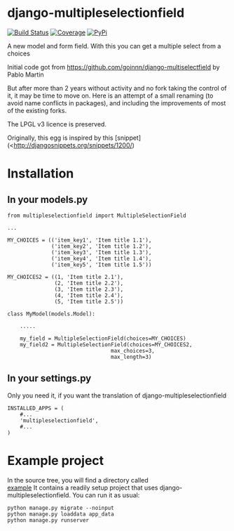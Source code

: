 django-multipleselectionfield
=======================

[![Build Status](https://travis-ci.org/onekiloparsec/django-multipleselectionfield.png?branch=master)](https://travis-ci.org/onekiloparsec/django-multipleselectionfield)
[![Coverage](https://coveralls.io/repos/onekiloparsec/django-multipleselectionfield/badge.png?branch=master)](https://coveralls.io/r/onekiloparsec/django-multipleselectionfield)
[![PyPi](https://pypip.in/d/django-multipleselectionfield/badge.png)](https://pypi.python.org/pypi/django-multipleselectionfield)

A new model and form field. With this you can get a multiple select from a choices

Initial code got from https://github.com/goinnn/django-multiselectfield by Pablo Martin

But after more than 2 years without activity and no fork taking the control of it, it may be time
to move on. Here is an attempt of a small renaming (to avoid name conflicts in packages),
and including the improvements of most of the existing forks.

The LPGL v3 licence is preserved.

Originally, this egg is inspired by this [snippet](<http://djangosnippets.org/snippets/1200/)


Installation
============


In your models.py
-----------------

    from multipleselectionfield import MultipleSelectionField

    ...

    MY_CHOICES = (('item_key1', 'Item title 1.1'),
                  ('item_key2', 'Item title 1.2'),
                  ('item_key3', 'Item title 1.3'),
                  ('item_key4', 'Item title 1.4'),
                  ('item_key5', 'Item title 1.5'))

    MY_CHOICES2 = ((1, 'Item title 2.1'),
                   (2, 'Item title 2.2'),
                   (3, 'Item title 2.3'),
                   (4, 'Item title 2.4'),
                   (5, 'Item title 2.5'))

    class MyModel(models.Model):

        .....

        my_field = MultipleSelectionField(choices=MY_CHOICES)
        my_field2 = MultipleSelectionField(choices=MY_CHOICES2,
                                     max_choices=3,
                                     max_length=3)


In your settings.py
-------------------

Only you need it, if you want the translation of django-multipleselectionfield

    INSTALLED_APPS = (
        #...
        'multipleselectionfield',
        #...        
    )



Example project
===============

In the source tree, you will find a directory called  
[example](https://github.com/onekiloparsec/django-multipleselectionfield/tree/master/example/) 
It contains a readily setup project that uses django-multipleselectionfield. You can run it as usual:

    python manage.py migrate --noinput
    python manage.py loaddata app_data
    python manage.py runserver
